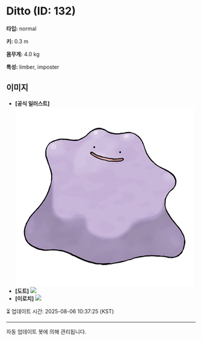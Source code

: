 # Ditto (ID: 132)

**타입:** normal

**키:** 0.3 m

**몸무게:** 4.0 kg

**특성:** limber, imposter

## 이미지
- **[공식 일러스트]** ![](https://raw.githubusercontent.com/PokeAPI/sprites/master/sprites/pokemon/other/official-artwork/132.png)
- **[도트]** ![](https://raw.githubusercontent.com/PokeAPI/sprites/master/sprites/pokemon/132.png)
- **[이로치]** ![](https://raw.githubusercontent.com/PokeAPI/sprites/master/sprites/pokemon/shiny/132.png)


⏳ 업데이트 시간: 2025-08-06 10:37:25 (KST)

---
자동 업데이트 봇에 의해 관리됩니다.
